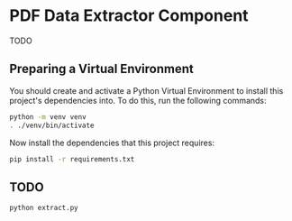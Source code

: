 # PDF Data Extractor Component

TODO

## Preparing a Virtual Environment

You should create and activate a Python Virtual Environment to install this project's dependencies into.  To do this, run the following commands:

```bash
python -m venv venv
. ./venv/bin/activate
```
Now install the dependencies that this project requires:

```bash
pip install -r requirements.txt
```

## TODO

```bash
python extract.py
```